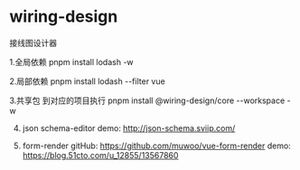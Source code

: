 # wiring-design
接线图设计器


1.全局依赖
pnpm install lodash -w

2.局部依赖
pnpm install lodash --filter vue

3.共享包 到对应的项目执行
pnpm install @wiring-design/core --workspace -w

4. json schema-editor
demo: http://json-schema.sviip.com/

5. form-render
gitHub: https://github.com/muwoo/vue-form-render
demo: https://blog.51cto.com/u_12855/13567860